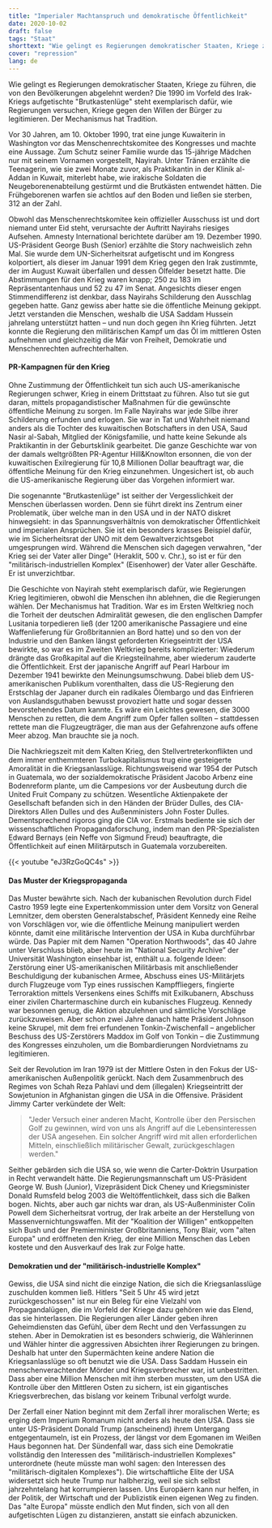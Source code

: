 ```yaml
---
title: "Imperialer Machtanspruch und demokratische Öffentlichkeit"
date: 2020-10-02
draft: false
tags: "Staat"
shorttext: "Wie gelingt es Regierungen demokratischer Staaten, Kriege zu führen, die von den Bevölkerungen abgelehnt werden?"
cover: "repression"
lang: de
---
```


Wie gelingt es Regierungen demokratischer Staaten, Kriege zu führen, die von den Bevölkerungen abgelehnt werden? Die 1990 im Vorfeld des Irak-Kriegs aufgetischte "Brutkastenlüge" steht exemplarisch dafür, wie Regierungen versuchen, Kriege gegen den Willen der Bürger zu legitimieren. Der Mechanismus hat Tradition. 

Vor 30 Jahren, am 10. Oktober 1990, trat eine junge Kuwaiterin in Washington vor das Menschenrechtskomitee des Kongresses und machte eine Aussage. Zum Schutz seiner Familie wurde das 15-jährige Mädchen nur mit seinem Vornamen vorgestellt, Nayirah. Unter Tränen erzählte die Teenagerin, wie sie zwei Monate zuvor, als Praktikantin in der Klinik al-Addan in Kuwait, miterlebt habe, wie irakische Soldaten die Neugeborenenabteilung gestürmt und die Brutkästen entwendet hätten. Die Frühgeborenen warfen sie achtlos auf den Boden und ließen sie sterben, 312 an der Zahl.

Obwohl das Menschenrechtskomitee kein offizieller Ausschuss ist und dort niemand unter Eid steht, verursachte der Auftritt Nayirahs riesiges Aufsehen. Amnesty International berichtete darüber am 19. Dezember 1990. US-Präsident George Bush (Senior) erzählte die Story nachweislich zehn Mal. Sie wurde dem UN-Sicherheitsrat aufgetischt und im Kongress kolportiert, als dieser im Januar 1991 dem Krieg gegen den Irak zustimmte, der im August Kuwait überfallen und dessen Ölfelder besetzt hatte. Die Abstimmungen für den Krieg waren knapp; 250 zu 183 im Repräsentantenhaus und 52 zu 47 im Senat. Angesichts dieser engen Stimmendifferenz ist denkbar, dass Nayirahs Schilderung den Ausschlag gegeben hatte. Ganz gewiss aber hatte sie die öffentliche Meinung gekippt. Jetzt verstanden die Menschen, weshalb die USA Saddam Hussein jahrelang unterstützt hatten – und nun doch gegen ihn Krieg führten. Jetzt konnte die Regierung den militärischen Kampf um das Öl im mittleren Osten aufnehmen und gleichzeitig die Mär von Freiheit, Demokratie und Menschenrechten aufrechterhalten.

#### PR-Kampagnen für den Krieg

Ohne Zustimmung der Öffentlichkeit tun sich auch US-amerikanische Regierungen schwer, Krieg in einem Drittstaat zu führen. Also tut sie gut daran, mittels propagandistischer Maßnahmen für die gewünschte öffentliche Meinung zu sorgen. Im Falle Nayirahs war jede Silbe ihrer Schilderung erfunden und erlogen. Sie war in Tat und Wahrheit niemand anders als die Tochter des kuwaitischen Botschafters in den USA, Saud Nasir al-Sabah, Mitglied der Königsfamilie, und hatte keine Sekunde als Praktikantin in der Geburtsklinik gearbeitet. Die ganze Geschichte war von der damals weltgrößten PR-Agentur Hill&Knowlton ersonnen, die von der kuwaitischen Exilregierung für 10,8 Millionen Dollar beauftragt war, die öffentliche Meinung für den Krieg einzunehmen. Ungesichert ist, ob auch die US-amerikanische Regierung über das Vorgehen informiert war.

Die sogenannte "Brutkastenlüge" ist seither der Vergesslichkeit der Menschen überlassen worden. Denn sie führt direkt ins Zentrum einer Problematik, über welche man in den USA und in der NATO diskret hinwegsieht: in das Spannungsverhältnis von demokratischer Öffentlichkeit und imperialen Ansprüchen. Sie ist ein besonders krasses Beispiel dafür, wie im Sicherheitsrat der UNO mit dem Gewaltverzichtsgebot umgesprungen wird. Während die Menschen sich dagegen verwahren, "der Krieg sei der Vater aller Dinge" (Heraklit, 500 v. Chr.), so ist er für den "militärisch-industriellen Komplex" (Eisenhower) der Vater aller Geschäfte. Er ist unverzichtbar.

Die Geschichte von Nayirah steht exemplarisch dafür, wie Regierungen Krieg legitimieren, obwohl die Menschen ihn ablehnen, die die Regierungen wählen. Der Mechanismus hat Tradition. War es im Ersten Weltkrieg noch die Torheit der deutschen Admiralität gewesen, die den englischen Dampfer Lusitania torpedieren ließ (der 1200 amerikanische Passagiere und eine Waffenlieferung für Großbritannien an Bord hatte) und so den von der Industrie und den Banken längst geforderten Kriegseintritt der USA bewirkte, so war es im Zweiten Weltkrieg bereits komplizierter: Wiederum drängte das Großkapital auf die Kriegsteilnahme, aber wiederum zauderte die Öffentlichkeit. Erst der japanische Angriff auf Pearl Harbour im Dezember 1941 bewirkte den Meinungsumschwung. Dabei blieb dem US-amerikanischen Publikum vorenthalten, dass die US-Regierung den Erstschlag der Japaner durch ein radikales Ölembargo und das Einfrieren von Auslandsguthaben bewusst provoziert hatte und sogar dessen bevorstehendes Datum kannte. Es wäre ein Leichtes gewesen, die 3000 Menschen zu retten, die dem Angriff zum Opfer fallen sollten – stattdessen rettete man die Flugzeugträger, die man aus der Gefahrenzone aufs offene Meer abzog. Man brauchte sie ja noch.

Die Nachkriegszeit mit dem Kalten Krieg, den Stellvertreterkonflikten und dem immer enthemmteren Turbokapitalismus trug eine gesteigerte Amoralität in die Kriegsanlasslüge. Richtungsweisend war 1954 der Putsch in Guatemala, wo der sozialdemokratische Präsident Jacobo Arbenz eine Bodenreform plante, um die Campesions vor der Ausbeutung durch die United Fruit Company zu schützen. Wesentliche Aktienpakete der Gesellschaft befanden sich in den Händen der Brüder Dulles, des CIA-Direktors Allen Dulles und des Außenministers John Foster Dulles. Dementsprechend rigoros ging die CIA vor. Erstmals bediente sie sich der wissenschaftlichen Propagandaforschung, indem man den PR-Spezialisten Edward Bernays (ein Neffe von Sigmund Freud) beauftragte, die Öffentlichkeit auf einen Militärputsch in Guatemala vorzubereiten.

{{< youtube "eJ3RzGoQC4s" >}}

#### Das Muster der Kriegspropaganda

Das Muster bewährte sich. Nach der kubanischen Revolution durch Fidel Castro 1959 legte eine Expertenkommission unter dem Vorsitz von General Lemnitzer, dem obersten Generalstabschef, Präsident Kennedy eine Reihe von Vorschlägen vor, wie die öffentliche Meinung manipuliert werden könnte, damit eine militärische Intervention der USA in Kuba durchführbar würde. Das Papier mit dem Namen "Operation Northwoods", das 40 Jahre unter Verschluss blieb, aber heute im "National Security Archive” der Universität Washington einsehbar ist, enthält u.a. folgende Ideen: Zerstörung einer US-amerikanischen Militärbasis mit anschließender Beschuldigung der kubanischen Armee, Abschuss eines US-Militärjets durch Flugzeuge vom Typ eines russischen Kampffliegers, fingierte Terroraktion mittels Versenkens eines Schiffs mit Exilkubanern, Abschuss einer zivilen Chartermaschine durch ein kubanisches Flugzeug. Kennedy war besonnen genug, die Aktion abzulehnen und sämtliche Vorschläge zurückzuweisen. Aber schon zwei Jahre danach hatte Präsident Johnson keine Skrupel, mit dem frei erfundenen Tonkin-Zwischenfall – angeblicher Beschuss des US-Zerstörers Maddox im Golf von Tonkin – die Zustimmung des Kongresses einzuholen, um die Bombardierungen Nordvietnams zu legitimieren.

Seit der Revolution im Iran 1979 ist der Mittlere Osten in den Fokus der US-amerikanischen Außenpolitik gerückt. Nach dem Zusammenbruch des Regimes von Schah Reza Pahlavi und dem (illegalen) Kriegseintritt der Sowjetunion in Afghanistan gingen die USA in die Offensive. Präsident Jimmy Carter verkündete der Welt:

> "Jeder Versuch einer anderen Macht, Kontrolle über den Persischen Golf zu gewinnen, wird von uns als Angriff auf die Lebensinteressen der USA angesehen. Ein solcher Angriff wird mit allen erforderlichen Mitteln, einschließlich militärischer Gewalt, zurückgeschlagen werden."

Seither gebärden sich die USA so, wie wenn die Carter-Doktrin Usurpation in Recht verwandelt hätte. Die Regierungsmannschaft um US-Präsident George W. Bush (Junior), Vizepräsident Dick Cheney und Kriegsminister Donald Rumsfeld belog 2003 die Weltöffentlichkeit, dass sich die Balken bogen. Nichts, aber auch gar nichts war dran, als US-Außenminister Colin Powell dem Sicherheitsrat vortrug, der Irak arbeite an der Herstellung von Massenvernichtungswaffen. Mit der "Koalition der Willigen" entkoppelten sich Bush und der Premierminister Großbritanniens, Tony Blair, vom "alten Europa" und eröffneten den Krieg, der eine Million Menschen das Leben kostete und den Ausverkauf des Irak zur Folge hatte.

#### Demokratien und der "militärisch-industrielle Komplex"

Gewiss, die USA sind nicht die einzige Nation, die sich die Kriegsanlasslüge zuschulden kommen ließ. Hitlers "Seit 5 Uhr 45 wird jetzt zurückgeschossen" ist nur ein Beleg für eine Vielzahl von Propagandalügen, die im Vorfeld der Kriege dazu gehören wie das Elend, das sie hinterlassen. Die Regierungen aller Länder geben ihren Geheimdiensten das Gefühl, über dem Recht und den Verfassungen zu stehen. Aber in Demokratien ist es besonders schwierig, die Wählerinnen und Wähler hinter die aggressiven Absichten ihrer Regierungen zu bringen. Deshalb hat unter den Supermächten keine andere Nation die Kriegsanlasslüge so oft benutzt wie die USA. Dass Saddam Hussein ein menschenverachtender Mörder und Kriegsverbrecher war, ist unbestritten. Dass aber eine Million Menschen mit ihm sterben mussten, um den USA die Kontrolle über den Mittleren Osten zu sichern, ist ein gigantisches Kriegsverbrechen, das bislang vor keinem Tribunal verfolgt wurde.

Der Zerfall einer Nation beginnt mit dem Zerfall ihrer moralischen Werte; es erging dem Imperium Romanum nicht anders als heute den USA. Dass sie unter US-Präsident Donald Trump (anscheinend) ihrem Untergang entgegentaumeln, ist ein Prozess, der längst vor dem Egomanen im Weißen Haus begonnen hat. Der Sündenfall war, dass sich eine Demokratie vollständig den Interessen des "militärisch-industriellen Komplexes" unterordnete (heute müsste man wohl sagen: den Interessen des "militärisch-digitalen Komplexes"). Die wirtschaftliche Elite der USA widersetzt sich heute Trump nur halbherzig, weil sie sich selbst jahrzehntelang hat korrumpieren lassen. Uns Europäern kann nur helfen, in der Politik, der Wirtschaft und der Publizistik einen eigenen Weg zu finden. Das "alte Europa" müsste endlich den Mut finden, sich von all den aufgetischten Lügen zu distanzieren, anstatt sie einfach abzunicken.
